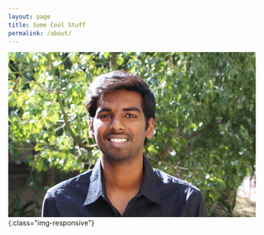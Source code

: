 ```yaml
---
layout: page
title: Some Cool Stuff
permalink: /about/
---
```


![sree ganesh](./pics/sree.jpg){:class="img-responsive"}


